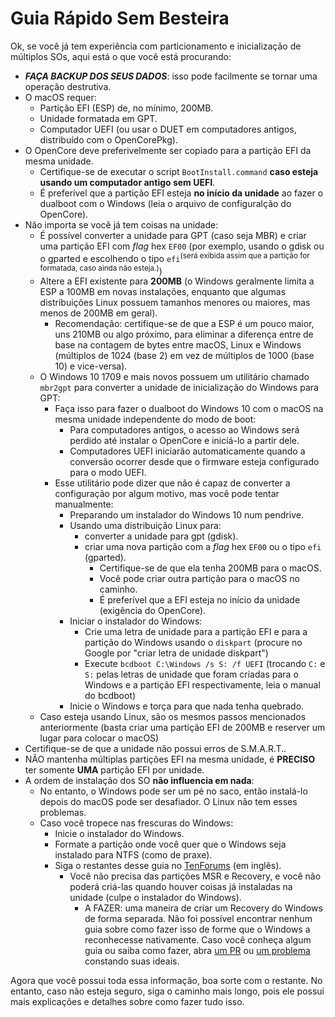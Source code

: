 # Guia Rápido Sem Besteira

Ok, se você já tem experiência com particionamento e inicialização de múltiplos SOs, aqui está o que você está procurando:

- ***FAÇA BACKUP DOS SEUS DADOS***: isso pode facilmente se tornar uma operação destrutiva.
- O macOS requer:
  - Partição EFI (ESP) de, no mínimo, 200MB.
  - Unidade formatada em GPT.
  - Computador UEFI (ou usar o DUET em computadores antigos, distribuído com o OpenCorePkg).
- O OpenCore deve preferivelmente ser copiado para a partição EFI da mesma unidade.
  - Certifique-se de executar o script `BootInstall.command` **caso esteja usando um computador antigo sem UEFI**.
  - É preferível que a partição EFI esteja **no início da unidade** ao fazer o dualboot com o Windows (leia o arquivo de configuralção do OpenCore).
- Não importa se você já tem coisas na unidade:
  - É possível converter a unidade para GPT (caso seja MBR) e criar uma partição EFI com *flag* hex `EF00` (por exemplo, usando o gdisk ou o gparted e escolhendo o tipo `efi`<sup>(será exibida assim que a partição for formatada, caso ainda não esteja.)</sup>)
  - Altere a EFI existente para **200MB** (o Windows geralmente limita a ESP a 100MB em novas instalações, enquanto que algumas distribuições Linux possuem tamanhos menores ou maiores, mas menos de 200MB em geral).
    - Recomendação: certifique-se de que a ESP é um pouco maior, uns 210MB ou algo próximo, para eliminar a diferença entre de base na contagem de bytes entre macOS, Linux e Windows (múltiplos de 1024 (base 2) em vez de múltiplos de 1000 (base 10) e vice-versa).
  - O Windows 10 1709 e mais novos possuem um utilitário chamado `mbr2gpt` para converter a unidade de inicialização do Windows para GPT:
    - Faça isso para fazer o dualboot do Windows 10 com o macOS na mesma unidade independente do modo de boot:
      - Para computadores antigos, o acesso ao Windows será perdido até instalar o OpenCore e iniciá-lo a partir dele.
      - Computadores UEFI iniciarão automaticamente quando a conversão ocorrer desde que o firmware esteja configurado para o modo UEFI.
    - Esse utilitário pode dizer que não é capaz de converter a configuração por algum motivo, mas você pode tentar manualmente:
      - Preparando um instalador do Windows 10 num pendrive.
      - Usando uma distribuição Linux para:
        - converter a unidade para gpt (gdisk).
        - criar uma nova partição com a *flag* hex `EF00` ou o tipo `efi` (gparted).
          - Certifique-se de que ela tenha 200MB para o macOS.
          - Você pode criar outra partição para o macOS no caminho.
          - É preferível que a EFI esteja no início da unidade (exigência do OpenCore).
      - Iniciar o instalador do Windows:
        - Crie uma letra de unidade para a partição EFI e para a partição do Windows usando o `diskpart` (procure no Google por "criar letra de unidade diskpart")
        - Execute `bcdboot C:\Windows /s S: /f UEFI` (trocando `C:` e `S:` pelas letras de unidade que foram criadas para o Windows e a partição EFI respectivamente, leia o manual do bcdboot)
      - Inicie o Windows e torça para que nada tenha quebrado.
  - Caso esteja usando Linux, são os mesmos passos mencionados anteriormente (basta criar uma partição EFI de 200MB e reserver um lugar para colocar o macOS)
- Certifique-se de que a unidade não possui erros de S.M.A.R.T..
- NÃO mantenha múltiplas partições EFI na mesma unidade, é **PRECISO** ter somente **UMA** partição EFI por unidade.
- A ordem de instalação dos SO **não influencia em nada**:
  - No entanto, o Windows pode ser um pé no saco, então instalá-lo depois do macOS pode ser desafiador. O Linux não tem esses problemas.
  - Caso você tropece nas frescuras do Windows:
    - Inicie o instalador do Windows.
    - Formate a partição onde você quer que o Windows seja instalado para NTFS (como de praxe).
    - Siga o restantes desse guia no [TenForums](https://www.tenforums.com/tutorials/84331-apply-windows-image-using-dism-instead-clean-install.html#Part2) (em inglês).
      - Você não precisa das partições MSR e Recovery, e você não poderá criá-las quando houver coisas já instaladas na unidade (culpe o instalador do Windows).
        - A FAZER: uma maneira de criar um Recovery do Windows de forma separada. Não foi possível encontrar nenhum guia sobre como fazer isso de forme que o Windows a reconhecesse nativamente. Caso você conheça algum guia ou saiba como fazer, abra [um PR](https://github.com/deomkds/OpenCore-Multiboot/) ou [um problema](https://github.com/deomkds/bugtracker) constando suas ideais. 

Agora que você possui toda essa informação, boa sorte com o restante. No entanto, caso não esteja seguro, siga o caminho mais longo, pois ele possui mais explicações e detalhes sobre como fazer tudo isso.
